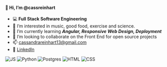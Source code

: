 #### 👋 Hi, I’m @cassreinhart

- 💻 **Full Stack Software Engineering**
- 👀 I’m interested in music, good food, exercise and science.
- 🌱 I’m currently learning ***Angular, Responsive Web Design, Deployment***
- 💞️ I’m looking to collaborate on the Front End for open source projects
- 📫 cassandrareinhart13@gmail.com
- 💼 [LinkedIn](https://www.linkedin.com/in/cassandra-reinhart-software-development/)


![JS](/images/jslogo.png)
![Python](/images/python.png)
![Postgres](/images/postgres.png)
![HTML](/images/html.png)
![CSS](/images/css.png)
<!---
cassreinhart/cassreinhart is a ✨ special ✨ repository because its `README.md` (this file) appears on your GitHub profile.
You can click the Preview link to take a look at your changes.
--->
